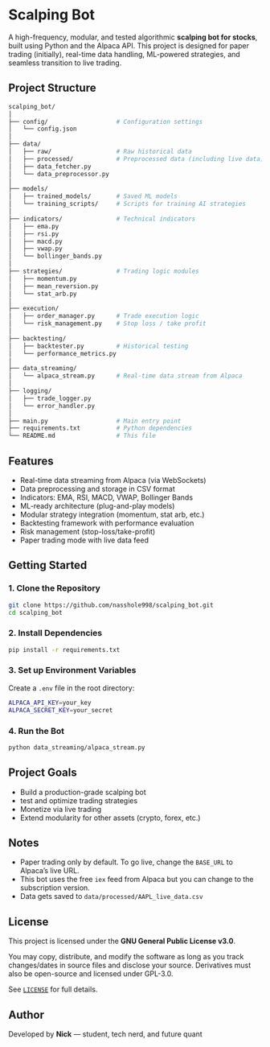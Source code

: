 # Scalping Bot

A high-frequency, modular, and tested algorithmic **scalping bot for stocks**, built using Python and the Alpaca API. This project is designed for paper trading (initially), real-time data handling, ML-powered strategies, and seamless transition to live trading.


## Project Structure

```bash
scalping_bot/
│
├── config/                   # Configuration settings
│   └── config.json
│
├── data/
│   ├── raw/                  # Raw historical data
│   ├── processed/            # Preprocessed data (including live data)
│   ├── data_fetcher.py
│   └── data_preprocessor.py
│
├── models/
│   ├── trained_models/       # Saved ML models
│   └── training_scripts/     # Scripts for training AI strategies
│
├── indicators/               # Technical indicators
│   ├── ema.py
│   ├── rsi.py
│   ├── macd.py
│   ├── vwap.py
│   └── bollinger_bands.py
│
├── strategies/               # Trading logic modules
│   ├── momentum.py
│   ├── mean_reversion.py
│   └── stat_arb.py
│
├── execution/
│   ├── order_manager.py      # Trade execution logic
│   └── risk_management.py    # Stop loss / take profit
│
├── backtesting/
│   ├── backtester.py         # Historical testing
│   └── performance_metrics.py
│
├── data_streaming/
│   └── alpaca_stream.py      # Real-time data stream from Alpaca
│
├── logging/
│   ├── trade_logger.py
│   └── error_handler.py
│
├── main.py                   # Main entry point
├── requirements.txt          # Python dependencies
└── README.md                 # This file
```


## Features

- Real-time data streaming from Alpaca (via WebSockets)
- Data preprocessing and storage in CSV format
- Indicators: EMA, RSI, MACD, VWAP, Bollinger Bands
- ML-ready architecture (plug-and-play models)
- Modular strategy integration (momentum, stat arb, etc.)
- Backtesting framework with performance evaluation
- Risk management (stop-loss/take-profit)
- Paper trading mode with live data feed


## Getting Started

### 1. Clone the Repository

```bash
git clone https://github.com/nasshole998/scalping_bot.git
cd scalping_bot
```

### 2. Install Dependencies

```bash
pip install -r requirements.txt
```

### 3. Set up Environment Variables

Create a `.env` file in the root directory:

```bash
ALPACA_API_KEY=your_key
ALPACA_SECRET_KEY=your_secret
```

### 4. Run the Bot
```bash
python data_streaming/alpaca_stream.py
```

## Project Goals

- Build a production-grade scalping bot
- test and optimize trading strategies
- Monetize via live trading
- Extend modularity for other assets (crypto, forex, etc.)

## Notes

- Paper trading only by default. To go live, change the `BASE_URL` to Alpaca’s live URL.
- This bot uses the free `iex` feed from Alpaca but you can change to the subscription version.
- Data gets saved to `data/processed/AAPL_live_data.csv`


## License

This project is licensed under the **GNU General Public License v3.0**.

You may copy, distribute, and modify the software as long as you track changes/dates in source files and disclose your source. Derivatives must also be open-source and licensed under GPL-3.0.

See [`LICENSE`](https://www.gnu.org/licenses/gpl-3.0.en.html) for full details.


## Author

Developed by **Nick** — student, tech nerd, and future quant
